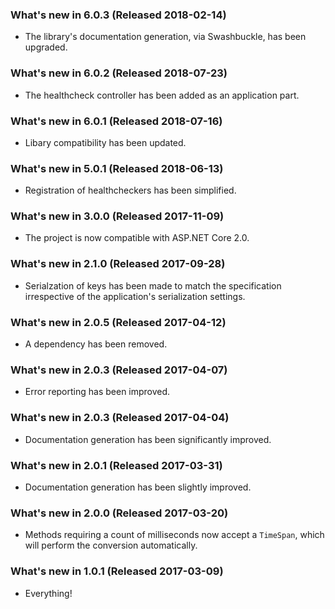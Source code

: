 ﻿### What's new in 6.0.3 (Released 2018-02-14)

* The library's documentation generation, via Swashbuckle, has been upgraded.

### What's new in 6.0.2 (Released 2018-07-23)

* The healthcheck controller has been added as an application part.

### What's new in 6.0.1 (Released 2018-07-16)

* Libary compatibility has been updated.

### What's new in 5.0.1 (Released 2018-06-13)

* Registration of healthcheckers has been simplified.

### What's new in 3.0.0 (Released 2017-11-09)

* The project is now compatible with ASP.NET Core 2.0.

### What's new in 2.1.0 (Released 2017-09-28)

* Serialzation of keys has been made to match the specification irrespective of the application's serialization settings.

### What's new in 2.0.5 (Released 2017-04-12)

* A dependency has been removed.

### What's new in 2.0.3 (Released 2017-04-07)

* Error reporting has been improved.

### What's new in 2.0.3 (Released 2017-04-04)

* Documentation generation has been significantly improved.

### What's new in 2.0.1 (Released 2017-03-31)

* Documentation generation has been slightly improved.

### What's new in 2.0.0 (Released 2017-03-20)

* Methods requiring a count of milliseconds now accept a `TimeSpan`, which will perform the conversion automatically.

### What's new in 1.0.1 (Released 2017-03-09)

* Everything!
